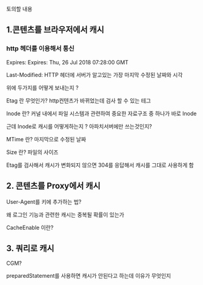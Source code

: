 
토의할 내용

## 1.콘텐츠를 브라우저에서 캐시

### http 헤더를 이용해서 통신

Expires: Expires: Thu, 26 Jul 2018 07:28:00 GMT

Last-Modified: HTTP 헤더에 서버가 알고있는 가장 마지막 수정된 날짜와 시각

위에 두가지를 어떻게 보내는지 ? 

Etag 란 무엇인가? http컨텐츠가 바뀌었는데 검사 할 수 있는 테그

Inode 란? 커널 내에서 파일 시스템과 관련하여 중요한 자료구조 중 하나가 바로 Inode

근데 Inode로 캐시를 어떻게하는지 ?
아파치서버에만 쓰는것인지?

MTime 란? 마지막으로 수정된 날짜

Size 란? 파일의 사이즈

Etag를 검사해서 캐시가 변화되지 않으면 304를 응답해서 캐시를 그대로 사용하게 함

## 2. 콘텐츠를 Proxy에서 캐시

User-Agent를 키에 추가하는 법? 

왜 로그인 기능과 관련한 캐시는 중복될 확률이 있는가

CacheEnable 이란?


## 3. 쿼리로 캐시

CGM?

preparedStatement를 사용하면 캐시가 안된다고 하는데 이유가 무엇인지

